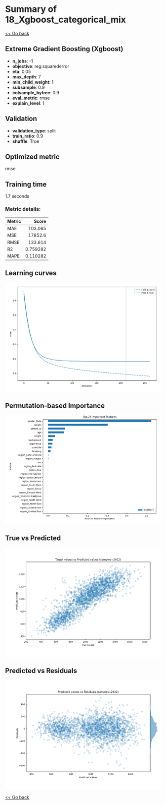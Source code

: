 # Summary of 18_Xgboost_categorical_mix

[<< Go back](../README.md)


## Extreme Gradient Boosting (Xgboost)
- **n_jobs**: -1
- **objective**: reg:squarederror
- **eta**: 0.05
- **max_depth**: 7
- **min_child_weight**: 1
- **subsample**: 0.9
- **colsample_bytree**: 0.9
- **eval_metric**: rmse
- **explain_level**: 1

## Validation
 - **validation_type**: split
 - **train_ratio**: 0.9
 - **shuffle**: True

## Optimized metric
rmse

## Training time

1.7 seconds

### Metric details:
| Metric   |        Score |
|:---------|-------------:|
| MAE      |   103.065    |
| MSE      | 17852.6      |
| RMSE     |   133.614    |
| R2       |     0.759282 |
| MAPE     |     0.110282 |



## Learning curves
![Learning curves](learning_curves.png)

## Permutation-based Importance
![Permutation-based Importance](permutation_importance.png)
## True vs Predicted

![True vs Predicted](true_vs_predicted.png)


## Predicted vs Residuals

![Predicted vs Residuals](predicted_vs_residuals.png)



[<< Go back](../README.md)
